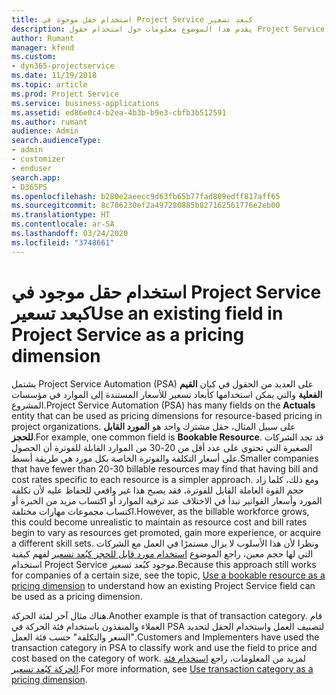 ```yaml
---
title: استخدام حقل موجود في Project Service كبعد تسعير
description: يقدم هذا الموضوع معلومات حول استخدام حقول Project Service الموجودة كأبعاد تسعير.
author: Rumant
manager: kfend
ms.custom:
- dyn365-projectservice
ms.date: 11/19/2018
ms.topic: article
ms.prod: Project Service
ms.service: business-applications
ms.assetid: ed86e0c4-b2ea-4b3b-b9e3-cbfb3b512591
ms.author: rumant
audience: Admin
search.audienceType:
- admin
- customizer
- enduser
search.app:
- D365PS
ms.openlocfilehash: b280e2aeecc9d63fb65b77fad809edff817aff65
ms.sourcegitcommit: 8c786230ef2a497280885b827162561776e2eb00
ms.translationtype: HT
ms.contentlocale: ar-SA
ms.lasthandoff: 03/24/2020
ms.locfileid: "3748661"
---
```

# <a name="use-an-existing-field-in-project-service-as-a-pricing-dimension"></a><span data-ttu-id="f98cb-103">استخدام حقل موجود في Project Service كبعد تسعير</span><span class="sxs-lookup"><span data-stu-id="f98cb-103">Use an existing field in Project Service as a pricing dimension</span></span>

<span data-ttu-id="f98cb-104">يشتمل Project Service Automation (PSA) على العديد من الحقول في كيان **القيم الفعلية** والتي يمكن استخدامها كأبعاد تسعير للأسعار المستندة إلى الموارد في مؤسسات المشروع.</span><span class="sxs-lookup"><span data-stu-id="f98cb-104">Project Service Automation (PSA) has many fields on the **Actuals** entity that can be used as pricing dimensions for resource-based pricing in project organizations.</span></span> <span data-ttu-id="f98cb-105">على سبيل المثال، حقل مشترك واحد هو **المورد القابل للحجز**.</span><span class="sxs-lookup"><span data-stu-id="f98cb-105">For example, one common field is **Bookable Resource**.</span></span> <span data-ttu-id="f98cb-106">قد تجد الشركات الصغيرة التي تحتوي على عدد أقل من 20-30 من الموارد القابلة للفوترة أن الحصول على أسعار التكلفة والفوترة الخاصة بكل مورد هي طريقة أبسط.</span><span class="sxs-lookup"><span data-stu-id="f98cb-106">Smaller companies that have fewer than 20-30 billable resources may find that having bill and cost rates specific to each resource is a simpler approach.</span></span> <span data-ttu-id="f98cb-107">ومع ذلك، كلما زاد حجم القوة العاملة القابل للفوترة، فقد يصبح هذا غير واقعي للحفاظ عليه لأن تكلفه المورد وأسعار الفواتير تبدأ في الاختلاف عند ترقية الموارد أو اكتساب مزيد من الخبرة أو اكتساب مجموعات مهارات مختلفة.</span><span class="sxs-lookup"><span data-stu-id="f98cb-107">However, as the billable workforce grows, this could become unrealistic to maintain as resource cost and bill rates begin to vary as resources get promoted, gain more experience, or acquire a different skill sets.</span></span> <span data-ttu-id="f98cb-108">ونظرا لأن هذا الأسلوب لا يزال مستمرًا في العمل مع الشركات التي لها حجم معين، راجع الموضوع [استخدام مورد قابل للحجز كبُعد تسعير](bookable-resource-pricing-dimension.md) لفهم كيفية استخدام Project Service موجود كبُعد تسعير.</span><span class="sxs-lookup"><span data-stu-id="f98cb-108">Because this approach still works for companies of a certain size, see the topic, [Use a bookable resource as a pricing dimension](bookable-resource-pricing-dimension.md) to understand how an existing Project Service field can be used as a pricing dimension.</span></span>

<span data-ttu-id="f98cb-109">هناك مثال آخر لفئة الحركة.</span><span class="sxs-lookup"><span data-stu-id="f98cb-109">Another example is that of transaction category.</span></span> <span data-ttu-id="f98cb-110">قام العملاء والمنفذون باستخدام فئة الحركة في PSA لتصنيف العمل واستخدام الحقل لتحديد "السعر والتكلفة" حسب فئة العمل.</span><span class="sxs-lookup"><span data-stu-id="f98cb-110">Customers and Implementers have used the transaction category in PSA to classify work and use the field to price and cost based on the category of work.</span></span> <span data-ttu-id="f98cb-111">لمزيد من المعلومات، راجع [استخدام فئة الحركة كبُعد تسعير](transaction-category-pricing-dimension.md).</span><span class="sxs-lookup"><span data-stu-id="f98cb-111">For more information, see [Use transaction category as a pricing dimension](transaction-category-pricing-dimension.md).</span></span>
